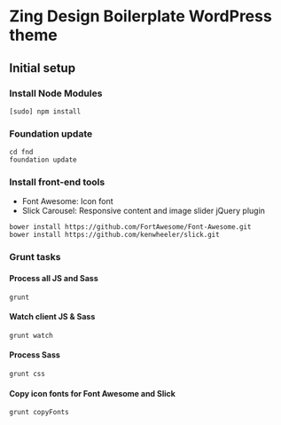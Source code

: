 # Zing Design Boilerplate WordPress theme

## Initial setup

### Install Node Modules

```
[sudo] npm install
```

### Foundation update

```
cd fnd
foundation update
```

### Install front-end tools

- Font Awesome: Icon font
- Slick Carousel: Responsive content and image slider jQuery plugin

```
bower install https://github.com/FortAwesome/Font-Awesome.git
bower install https://github.com/kenwheeler/slick.git
```

### Grunt tasks

#### Process all JS and Sass

```
grunt
```

#### Watch client JS & Sass

```
grunt watch
```


#### Process Sass

```
grunt css
```

#### Copy icon fonts for Font Awesome and Slick

``` 
grunt copyFonts
```